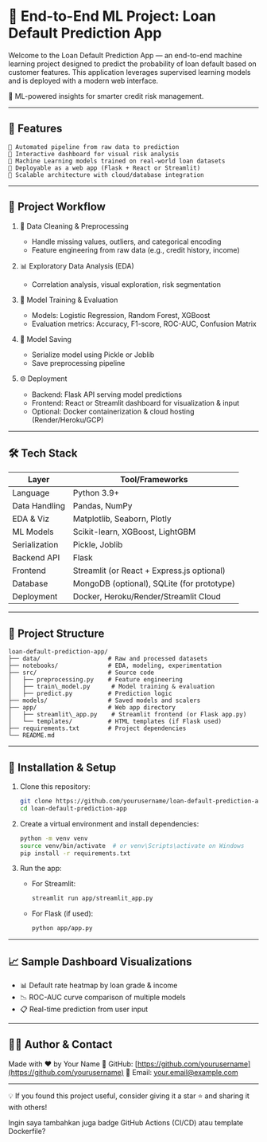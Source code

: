# 💸 End-to-End ML Project: Loan Default Prediction App

Welcome to the Loan Default Prediction App — an end-to-end machine learning project designed to predict the probability of loan default based on customer features. This application leverages supervised learning models and is deployed with a modern web interface.

🧠 ML-powered insights for smarter credit risk management.

---

## 🚀 Features

```
🔹 Automated pipeline from raw data to prediction
🔹 Interactive dashboard for visual risk analysis
🔹 Machine Learning models trained on real-world loan datasets
🔹 Deployable as a web app (Flask + React or Streamlit)
🔹 Scalable architecture with cloud/database integration
```
---

## 🧭 Project Workflow

1. 🧼 Data Cleaning & Preprocessing

   * Handle missing values, outliers, and categorical encoding
   * Feature engineering from raw data (e.g., credit history, income)

2. 📊 Exploratory Data Analysis (EDA)

   * Correlation analysis, visual exploration, risk segmentation

3. 🧠 Model Training & Evaluation

   * Models: Logistic Regression, Random Forest, XGBoost
   * Evaluation metrics: Accuracy, F1-score, ROC-AUC, Confusion Matrix

4. 💾 Model Saving

   * Serialize model using Pickle or Joblib
   * Save preprocessing pipeline

5. 🌐 Deployment

   * Backend: Flask API serving model predictions
   * Frontend: React or Streamlit dashboard for visualization & input
   * Optional: Docker containerization & cloud hosting (Render/Heroku/GCP)

---

## 🛠️ Tech Stack

| Layer         | Tool/Frameworks                            |
| ------------- | ------------------------------------------ |
| Language      | Python 3.9+                                |
| Data Handling | Pandas, NumPy                              |
| EDA & Viz     | Matplotlib, Seaborn, Plotly                |
| ML Models     | Scikit-learn, XGBoost, LightGBM            |
| Serialization | Pickle, Joblib                             |
| Backend API   | Flask                                      |
| Frontend      | Streamlit (or React + Express.js optional) |
| Database      | MongoDB (optional), SQLite (for prototype) |
| Deployment    | Docker, Heroku/Render/Streamlit Cloud      |

---

## 📁 Project Structure
```
loan-default-prediction-app/
├── data/                   # Raw and processed datasets
├── notebooks/              # EDA, modeling, experimentation
├── src/                    # Source code
│   ├── preprocessing.py    # Feature engineering
│   ├── train\_model.py      # Model training & evaluation
│   ├── predict.py          # Prediction logic
├── models/                 # Saved models and scalers
├── app/                    # Web app directory
│   ├── streamlit\_app.py    # Streamlit frontend (or Flask app.py)
│   └── templates/          # HTML templates (if Flask used)
├── requirements.txt        # Project dependencies
└── README.md
```
---

## 🧪 Installation & Setup

1. Clone this repository:

   ```bash
   git clone https://github.com/yourusername/loan-default-prediction-app.git
   cd loan-default-prediction-app
   ```

2. Create a virtual environment and install dependencies:

   ```bash
   python -m venv venv
   source venv/bin/activate  # or venv\Scripts\activate on Windows
   pip install -r requirements.txt
   ```

3. Run the app:

   * For Streamlit:

     ```bash
     streamlit run app/streamlit_app.py
     ```
   * For Flask (if used):

     ```bash
     python app/app.py
     ```

---

## 📈 Sample Dashboard Visualizations

* 📊 Default rate heatmap by loan grade & income
* 📉 ROC-AUC curve comparison of multiple models
* 📋 Real-time prediction from user input

---

## 👨‍💻 Author & Contact

Made with ❤️ by Your Name
🔗 GitHub: [https://github.com/yourusername](https://github.com/yourusername)
📧 Email: [your.email@example.com](mailto:your.email@example.com)

---

💡 If you found this project useful, consider giving it a star ⭐ and sharing it with others!

Ingin saya tambahkan juga badge GitHub Actions (CI/CD) atau template Dockerfile?
